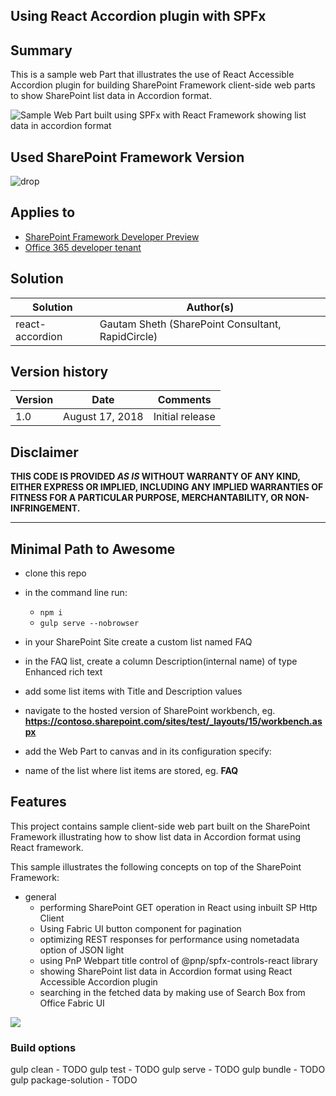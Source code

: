 ## Using React Accordion plugin with SPFx

## Summary

This is a sample web Part that illustrates the use of React Accessible Accordion plugin for building SharePoint Framework client-side web parts to show SharePoint list data in Accordion format.

![Sample Web Part built using SPFx with React Framework showing list data in accordion format](https://i.stack.imgur.com/QsZ6o.png)

## Used SharePoint Framework Version 
![drop](https://img.shields.io/badge/drop-1.5.1-green.svg)

## Applies to

* [SharePoint Framework Developer Preview](http://dev.office.com/sharepoint/docs/spfx/sharepoint-framework-overview)
* [Office 365 developer tenant](http://dev.office.com/sharepoint/docs/spfx/set-up-your-developer-tenant)

## Solution

Solution|Author(s)
--------|---------
react-accordion | Gautam Sheth (SharePoint Consultant, RapidCircle)

## Version history

Version|Date|Comments
-------|----|--------
1.0|August 17, 2018|Initial release

## Disclaimer
**THIS CODE IS PROVIDED *AS IS* WITHOUT WARRANTY OF ANY KIND, EITHER EXPRESS OR IMPLIED, INCLUDING ANY IMPLIED WARRANTIES OF FITNESS FOR A PARTICULAR PURPOSE, MERCHANTABILITY, OR NON-INFRINGEMENT.**

---

## Minimal Path to Awesome

- clone this repo
- in the command line run:
  - `npm i`
  - `gulp serve --nobrowser`
- in your SharePoint Site create a custom list named FAQ 
- in the FAQ list, create a column Description(internal name) of type Enhanced rich text
- add some list items with Title and Description values

- navigate to the hosted version of SharePoint workbench, eg. **https://contoso.sharepoint.com/sites/test/_layouts/15/workbench.aspx**
- add the Web Part to canvas and in its configuration specify:
- name of the list where list items are stored, eg. **FAQ**


## Features

This project contains sample client-side web part built on the SharePoint Framework illustrating how to show list data in Accordion format using React framework.

This sample illustrates the following concepts on top of the SharePoint Framework:

- general
  - performing SharePoint GET operation in React using inbuilt SP Http Client
  - Using Fabric UI button component for pagination      
  - optimizing REST responses for performance using nometadata option of JSON light
  - using PnP Webpart title control of @pnp/spfx-controls-react library
  - showing SharePoint list data in Accordion format using React Accessible Accordion plugin
  - searching in the fetched data by making use of Search Box from Office Fabric UI


<img src="https://telemetry.sharepointpnp.com/sp-dev-fx-webparts/samples/react-accordion" />

### Build options

gulp clean - TODO
gulp test - TODO
gulp serve - TODO
gulp bundle - TODO
gulp package-solution - TODO
